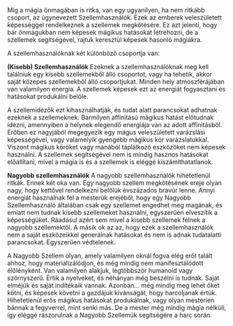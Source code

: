 Míg a mágia önmagában is ritka, van egy ugyanilyen, ha nem ritkább csoport, az úgynevezett Szellemhasználók. Ezek az emberek veleszületett képességgel rendelkeznek a szellemek megkötésére. Ez azt jelenti, hogy bár önmagukban nem képesek mágikus hatásokat létrehozni, de a szellemek segítségével, rajtuk keresztül képesek hasonló mágiákra.

A szellemhasználóknak két különböző csoportja van:

**(Kisebb) Szellemhasználók**
Ezeknek a szellemhasználóknak meg kell találniuk egy kisebb szellemekből álló csoportot, vagy ha tehetik, akkor saját közepes szellemekből álló csoportjukat. Minden hely atmoszférájában van valamilyen energia. A szellemek képesek ezt az energiát fogyasztani és hatásokat produkálni belőle.

A szellemidézők ezt kihasználhatják, és tudat alatt parancsokat adhatnak ezeknek a szellemeknek. Bármilyen affinitású mágikus hatást előtudnak idézni, amennyiben a helynek elegendő energiája van az adott affinitásból. Erőben ez nagyjából megegyezik egy mágus veleszületett varázslási képességével, vagy valamelyik gyengébb mágikus kör varázslatukkal. Viszont mágikus köröket vagy manából táplálkozó eszközöket nem képesek használni. A szellemek segítségével nem is mindig hasznos hatásokat előállítani, mivel a mágia is és a szellemek is eléggé kiszámíthatatlanok.

**Nagyobb szellemhasználók**
A nagyobb szellemhasználók hihetetlenül ritkák. Ennek két oka van. Egy nagyobb szellem megkötésének ereje olyan nagy, hogy kettővel rendelkezni belőlük évszázados bravúr lenne. Annyi energiát használnak fel a mesterük erejéből, hogy egy Nagyobb Szellemhasználó általában csak egy szellemet engedhet meg magának, és emiatt nem tudnak kisebb szellemeket használni, egyszerűen elveszítik a képességüket. Ráadásul azért sem mivel a kisebb szellemek félnek a nagyobb szellemektől.
A másik ok az az, hogy ezek a szellemhasználók nem a saját eszközeikkel generálnak hatásokat és nem is adnak tudatalatti parancsokat. Egyszerűen védtelenek.

A Nagyobb Szellem olyan, amely valamilyen oknál fogva elég erőt talált ahhoz, hogy materializálódjon, és még mindig nem manifesztálódott élőlényként. Van valamilyen alakjuk, legtöbbször humanoid vagy szörnyszerű. Értik a nyelveket, és néhányan még beszélni is tudnak. Saját elméjük és saját indítékaik vannak. Azonban... még mindig meg lehet őket kötni, és képesek követni a gazdájuk kívánságát, hogy harcoljanak értük. Hihetetlenül erős mágikus hatásokat produkálnak, vagy olyan mesterien bánnak a fegyverrel, mint senki más. De a mester még mindig mágia nélküli, így eléggé rászorulnak a Nagyobb Szellemük segítségére a harc során.